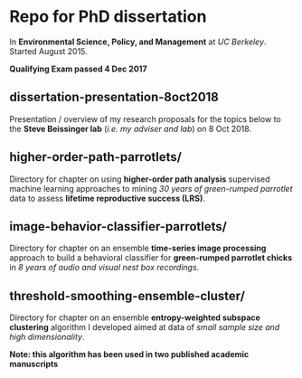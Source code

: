 # Repo for PhD dissertation

In **Environmental Science, Policy, and Management** at *UC Berkeley*. Started August 2015.

**Qualifying Exam passed 4 Dec 2017**

## dissertation-presentation-8oct2018

Presentation / overview of my research proposals for the topics below to the **Steve Beissinger lab** (*i.e. my adviser and lab*) on 8 Oct 2018. 

## higher-order-path-parrotlets/

Directory for chapter on using **higher-order path analysis** supervised machine learning approaches to mining *30 years of green-rumped parrotlet* data to assess **lifetime reproductive success (LRS)**.

## image-behavior-classifier-parrotlets/

Directory for chapter on an ensemble **time-series image processing** approach to build a behavioral classifier for **green-rumped parrotlet chicks** in *8 years of audio and visual nest box recordings*.

## threshold-smoothing-ensemble-cluster/

Directory for chapter on an ensemble **entropy-weighted subspace clustering** algorithm I developed aimed at data of *small sample size and high dimensionality*.

**Note: this algorithm has been used in two published academic manuscripts** 
